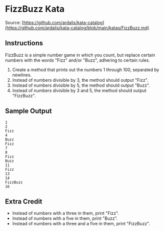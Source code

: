 # FizzBuzz Kata

Source: [https://github.com/ardalis/kata-catalog](https://github.com/ardalis/kata-catalog/blob/main/katas/FizzBuzz.md)

## Instructions

FizzBuzz is a simple number game in which you count, but replace certain numbers with the words "Fizz" and/or "Buzz", adhering to certain rules.

1. Create a method that prints out the numbers 1 through 100, separated by newlines.
2. Instead of numbers divisible by 3, the method should output "Fizz".
3. Instead of numbers divisible by 5, the method should output "Buzz".
4. Instead of numbers divisible by 3 and 5, the method should output "FizzBuzz".

## Sample Output
```
1
2
Fizz
4
Buzz
Fizz
7
8
Fizz
Buzz
11
Fizz
13
14
FizzBuzz
16
```

## Extra Credit

- Instead of numbers with a three in them, print "Fizz".
- Instead of numbers with a five in them, print "Buzz".
- Instead of numbers with a three and a five in them, print "FizzBuzz".
